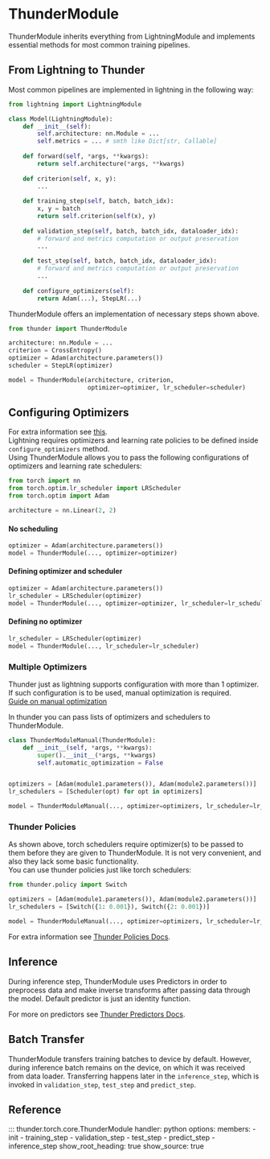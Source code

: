 # ThunderModule

ThunderModule inherits everything from LightningModule and implements
essential methods for most common training pipelines.

## From Lightning to Thunder
Most common pipelines are implemented in lightning in the following way:
```python
from lightning import LightningModule

class Model(LightningModule):
    def __init__(self):
        self.architecture: nn.Module = ...
        self.metrics = ... # smth like Dict[str, Callable]
        
    def forward(self, *args, **kwargs):
        return self.architecture(*args, **kwargs)
    
    def criterion(self, x, y):
        ...
    
    def training_step(self, batch, batch_idx):
        x, y = batch
        return self.criterion(self(x), y)
    
    def validation_step(self, batch, batch_idx, dataloader_idx):
        # forward and metrics computation or output preservation
        ...
    
    def test_step(self, batch, batch_idx, dataloader_idx):
        # forward and metrics computation or output preservation
        ...
    
    def configure_optimizers(self):
        return Adam(...), StepLR(...)
```

ThunderModule offers an implementation of necessary steps shown above.
```python
from thunder import ThunderModule

architecture: nn.Module = ...
criterion = CrossEntropy()
optimizer = Adam(architecture.parameters())
scheduler = StepLR(optimizer)

model = ThunderModule(architecture, criterion,
                      optimizer=optimizer, lr_scheduler=scheduler)
```

## Configuring Optimizers
For extra information see
[this](https://lightning.ai/docs/pytorch/stable/common/lightning_module.html#lightningmodule-api).  
Lightning requires optimizers and learning rate policies
to be defined inside `configure_optimizers` method.  
Using ThunderModule allows you to pass the following configurations of 
optimizers and learning rate schedulers:

```python
from torch import nn
from torch.optim.lr_scheduler import LRScheduler
from torch.optim import Adam

architecture = nn.Linear(2, 2)
```
#### No scheduling
```python
optimizer = Adam(architecture.parameters())
model = ThunderModule(..., optimizer=optimizer)
```
#### Defining optimizer and scheduler
```python
optimizer = Adam(architecture.parameters())
lr_scheduler = LRScheduler(optimizer)
model = ThunderModule(..., optimizer=optimizer, lr_scheduler=lr_scheduler)
```
#### Defining no optimizer
```python
lr_scheduler = LRScheduler(optimizer)
model = ThunderModule(..., lr_scheduler=lr_scheduler)
```

### Multiple Optimizers
Thunder just as lightning supports configuration with more than 1 optimizer. If such configuration is to be used, manual optimization is required.  
[Guide on manual optimization](https://lightning.ai/docs/pytorch/stable/common/optimization.html#id2)

In thunder you can pass lists of optimizers and schedulers to ThunderModule.
```python
class ThunderModuleManual(ThunderModule):
    def __init__(self, *args, **kwargs):
        super().__init__(*args, **kwargs)
        self.automatic_optimization = False


optimizers = [Adam(module1.parameters()), Adam(module2.parameters())]
lr_schedulers = [Scheduler(opt) for opt in optimizers]

model = ThunderModuleManual(..., optimizer=optimizers, lr_scheduler=lr_schedulers)
```

### Thunder Policies
As shown above, torch schedulers require optimizer(s) to be passed to them before
they are given to ThunderModule. It is not very convenient, and also they lack some basic 
functionality.  
You can use thunder policies just like torch schedulers:
```python
from thunder.policy import Switch

optimizers = [Adam(module1.parameters()), Adam(module2.parameters())]
lr_schedulers = [Switch({1: 0.001}), Switch({2: 0.001})]

model = ThunderModuleManual(..., optimizer=optimizers, lr_scheduler=lr_schedulers)
```

For extra information see [Thunder Policies Docs](../policy/lr_schedulers.md).

## Inference
During inference step, ThunderModule uses Predictors in order to preprocess data and
make inverse transforms after passing data through the model. Default predictor
is just an identity function.

For more on predictors see [Thunder Predictors Docs](../inference/index.md).

## Batch Transfer
ThunderModule transfers training batches to device by default. However, during 
inference batch remains on the device, on which it was received from data loader. 
Transferring happens later in the `inference_step`, which is invoked in
`validation_step`, `test_step` and `predict_step`.

## Reference
::: thunder.torch.core.ThunderModule
    handler: python
    options:
      members:
        - init
        - training_step
        - validation_step
        - test_step
        - predict_step
        - inference_step
      show_root_heading: true
      show_source: true
